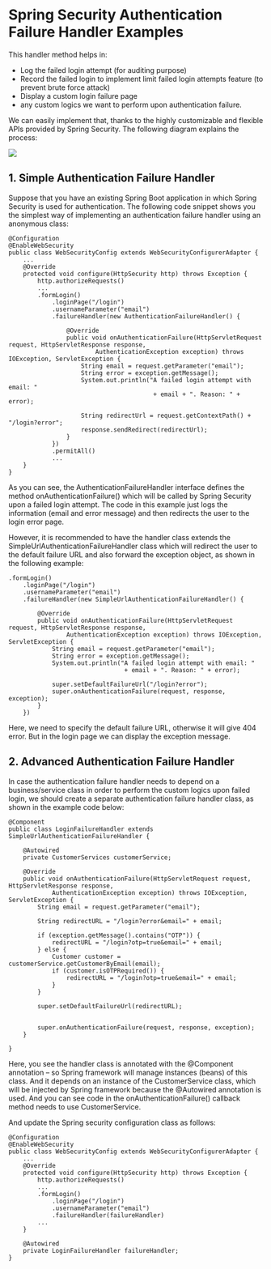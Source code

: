 # Spring Security Authentication Failure Handler Examples

This handler method helps in:

* Log the failed login attempt (for auditing purpose)
* Record the failed login to implement limit failed login attempts feature (to prevent brute force attack)
* Display a custom login failure page
* any custom logics we want to perform upon authentication failure.

We can easily implement that, thanks to the highly customizable and flexible APIs provided by Spring Security. The following diagram explains the process:

![](/home/dennis/Documents/spring_security_login_failure_handler.png)


## 1. Simple Authentication Failure Handler

Suppose that you have an existing Spring Boot application in which Spring Security is used for authentication. The following code snippet shows you the simplest way of implementing an authentication failure handler using an anonymous class:

```
@Configuration
@EnableWebSecurity
public class WebSecurityConfig extends WebSecurityConfigurerAdapter {
    ...
    @Override
    protected void configure(HttpSecurity http) throws Exception {
        http.authorizeRequests()
        ...
        .formLogin()
            .loginPage("/login")
            .usernameParameter("email")
            .failureHandler(new AuthenticationFailureHandler() {
 
                @Override
                public void onAuthenticationFailure(HttpServletRequest request, HttpServletResponse response,
                        AuthenticationException exception) throws IOException, ServletException {
                    String email = request.getParameter("email");
                    String error = exception.getMessage();
                    System.out.println("A failed login attempt with email: "
                                        + email + ". Reason: " + error);
 
                    String redirectUrl = request.getContextPath() + "/login?error";
                    response.sendRedirect(redirectUrl);
                }
            })
            .permitAll()
            ...
    }
}
```


As you can see, the AuthenticationFailureHandler interface defines the method onAuthenticationFailure() which will be called by Spring Security upon a failed login attempt. The code in this example just logs the information (email and error message) and then redirects the user to the login error page.

However, it is recommended to have the handler class extends the SimpleUrlAuthenticationFailureHandler class which will redirect the user to the default failure URL and also forward the exception object, as shown in the following example:

```
.formLogin()
    .loginPage("/login")
    .usernameParameter("email")
    .failureHandler(new SimpleUrlAuthenticationFailureHandler() {
     
        @Override
        public void onAuthenticationFailure(HttpServletRequest request, HttpServletResponse response,
                AuthenticationException exception) throws IOException, ServletException {
            String email = request.getParameter("email");
            String error = exception.getMessage();
            System.out.println("A failed login attempt with email: "
                                + email + ". Reason: " + error);
         
            super.setDefaultFailureUrl("/login?error");
            super.onAuthenticationFailure(request, response, exception);
        }
    })
```

Here, we need to specify the default failure URL, otherwise it will give 404 error. But in the login page we can display the exception message.


## 2. Advanced Authentication Failure Handler

In case the authentication failure handler needs to depend on a business/service class in order to perform the custom logics upon failed login, we should create a separate authentication failure handler class, as shown in the example code below:

```
@Component
public class LoginFailureHandler extends SimpleUrlAuthenticationFailureHandler {
 
    @Autowired
    private CustomerServices customerService;
   
    @Override
    public void onAuthenticationFailure(HttpServletRequest request, HttpServletResponse response,
            AuthenticationException exception) throws IOException, ServletException {
        String email = request.getParameter("email");
     
        String redirectURL = "/login?error&email=" + email;
     
        if (exception.getMessage().contains("OTP")) {
            redirectURL = "/login?otp=true&email=" + email;
        } else {
            Customer customer = customerService.getCustomerByEmail(email);
            if (customer.isOTPRequired()) {
                redirectURL = "/login?otp=true&email=" + email;
            }
        }
     
        super.setDefaultFailureUrl(redirectURL);
     
     
        super.onAuthenticationFailure(request, response, exception);
    }
 
}
```


Here, you see the handler class is annotated with the @Component annotation – so Spring framework will manage instances (beans) of this class. And it depends on an instance of the CustomerService class, which will be injected by Spring framework because the @Autowired annotation is used. And you can see code in the onAuthenticationFailure() callback method needs to use CustomerService.

And update the Spring security configuration class as follows:

```
@Configuration
@EnableWebSecurity
public class WebSecurityConfig extends WebSecurityConfigurerAdapter {
    ...
    @Override
    protected void configure(HttpSecurity http) throws Exception {
        http.authorizeRequests()
        ...
        .formLogin()
            .loginPage("/login")
            .usernameParameter("email")
            .failureHandler(failureHandler)
        ...
    }
   
    @Autowired
    private LoginFailureHandler failureHandler;
}
```
